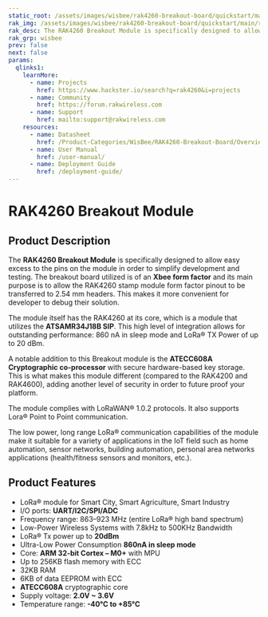 ```yaml
---
static_root: /assets/images/wisbee/rak4260-breakout-board/quickstart/main
rak_img: /assets/images/wisbee/rak4260-breakout-board/quickstart/main/rak4260-breakout.png
rak_desc: The RAK4260 Breakout Module is specifically designed to allow easy excess to the pins on the module in order to simplify development and testing. The breakout board utilized is of an Xbee form factor and its main purpose is to allow the RAK4260 stamp module form factor pinout to be transferred to 2.54 mm headers.
rak_grp: wisbee
prev: false
next: false
params:
  qlinks1:
    learnMore:
      - name: Projects
        href: https://www.hackster.io/search?q=rak4260&i=projects
      - name: Community
        href: https://forum.rakwireless.com
      - name: Support
        href: mailto:support@rakwireless.com
    resources:
      - name: Datasheet
        href: /Product-Categories/WisBee/RAK4260-Breakout-Board/Overview/Datasheet/
      - name: User Manual
        href: /user-manual/
      - name: Deployment Guide
        href: /deployment-guide/
---
```


# RAK4260 Breakout Module

<rk-img
  :src="`${$frontmatter.static_root}/rak4260-breakout.png`"
  width="50%"
  caption="RAK4260 Breakout Module"
/>


## Product Description

The **RAK4260 Breakout Module** is specifically designed to allow easy excess to the pins on the module in order to simplify development and testing. The breakout board utilized is of an **Xbee form factor** and its main purpose is to allow the RAK4260 stamp module form factor pinout to be transferred to 2.54 mm headers. This makes it more convenient for developer to debug their solution.

The module itself has the RAK4260 at its core, which is a module that utilizes the **ATSAMR34J18B SIP**. This high level of integration allows for outstanding performance: 860 nA in sleep mode and LoRa® TX Power of up to 20 dBm.

A notable addition to this Breakout module is the **ATECC608A Cryptographic co-processor** with secure hardware-based key storage. This is what makes this module different (compared to the RAK4200 and RAK4600), adding another level of security in order to future proof your platform.

The module complies with LoRaWAN® 1.0.2 protocols. It also supports Lora® Point to Point communication.

The low power, long range LoRa® communication capabilities of the module make it suitable for a variety of applications in the IoT field such as home automation, sensor networks, building automation, personal area networks applications (health/fitness sensors and monitors, etc.).

<rk-btn
  src="/Product-Categories/WisBee/RAK4260-Breakout-Board/Quickstart/#quick-start-guide"
  label="Get Started with RAK4260 LPWAN Evaluation Board"
/>


<rk-quick-links :params="$page.frontmatter.params.qlinks1" />

## Product Features

- LoRa® module for Smart City, Smart Agriculture, Smart Industry
- I/O ports: **UART/I2C/SPI/ADC**
- Frequency range: 863–923 MHz (entire LoRa® high band spectrum)
- Low-Power Wireless Systems with 7.8kHz to 500KHz Bandwidth
- LoRa® Tx power up to **20dBm**
- Ultra-Low Power Consumption **860nA in sleep mode**
- Core: **ARM 32-bit Cortex – M0+** with MPU
- Up to 256KB flash memory with ECC
- 32KB RAM
- 6KB of data EEPROM with ECC
- **ATECC608A** cryptographic core
- Supply voltage: **2.0V ~ 3.6V**
- Temperature range: **-40°C to +85°C**

<rk-btn
  src="https://store.rakwireless.com/products/rak4260-breakout-board"
  label="Buy a RAK4260 Breakout Module"
  _blank
/>
